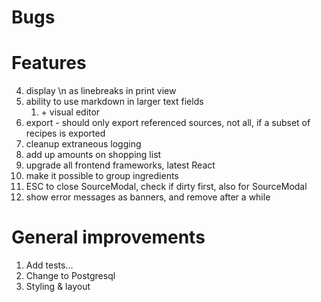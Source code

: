 # Bugs



# Features

4. display \n as linebreaks in print view
5. ability to use markdown in larger text fields
   1. \+ visual editor
6. export - should only export referenced sources, not all, if a subset of recipes is exported
7. cleanup extraneous logging
8. add up amounts on shopping list
9. upgrade all frontend frameworks, latest React
10. make it possible to group ingredients
11. ESC to close SourceModal, check if dirty first, also for SourceModal
3. show error messages as banners, and remove after a while

# General improvements

1. Add tests...
2. Change to Postgresql
3. Styling & layout
